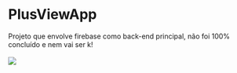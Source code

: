 # PlusViewApp
Projeto que envolve firebase como back-end principal, não foi 100% concluído e nem vai ser k!
<br/>
<br/>
<img 
style="width=400px; heigth=400px;"     src="https://imgs.search.brave.com/TLRmxyW7GfihXyZm2w5J3jeIs15STZs9RHnxrnCoLBw/rs:fit:1200:1200:1/g:ce/aHR0cDovL2dldHdh/bGxwYXBlcnMuY29t/L3dhbGxwYXBlci9m/dWxsL2IvZi9kLzEy/NTA0MzEtbWVjaGFu/aWNhbC1nZWFycy13/YWxscGFwZXItMjE2/MHgxOTIwLXNtYXJ0/cGhvbmUuanBn"/>
